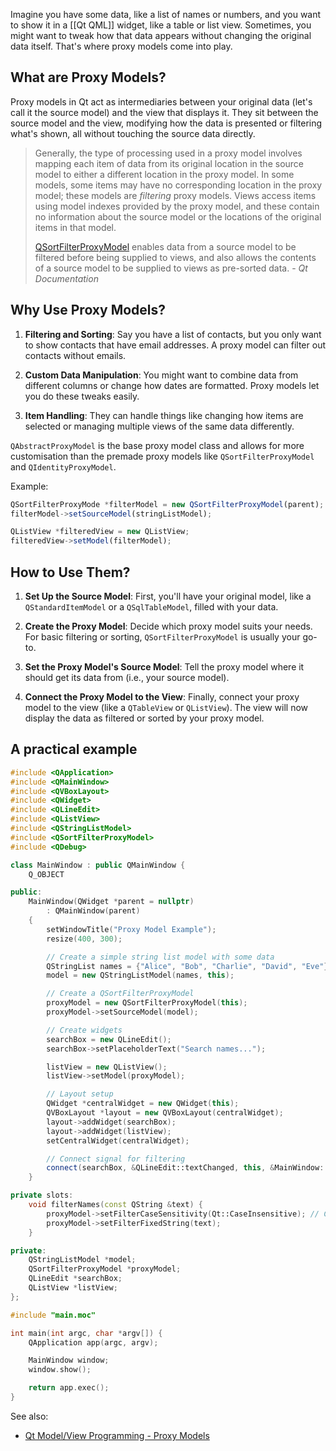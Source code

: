 Imagine you have some data, like a list of names or numbers, and you want to show it in a [[Qt QML]] widget, like a table or list view. Sometimes, you might want to tweak how that data appears without changing the original data itself. That's where proxy models come into play.

## What are Proxy Models?

Proxy models in Qt act as intermediaries between your original data (let's call it the source model) and the view that displays it. They sit between the source model and the view, modifying how the data is presented or filtering what's shown, all without touching the source data directly.

>Generally, the type of processing used in a proxy model involves mapping each item of data from its original location in the source model to either a different location in the proxy model. In some models, some items may have no corresponding location in the proxy model; these models are _filtering_ proxy models. Views access items using model indexes provided by the proxy model, and these contain no information about the source model or the locations of the original items in that model.
>
>[QSortFilterProxyModel](https://doc.qt.io/qt-6/qsortfilterproxymodel.html) enables data from a source model to be filtered before being supplied to views, and also allows the contents of a source model to be supplied to views as pre-sorted data. - *Qt Documentation*

## Why Use Proxy Models?

1. **Filtering and Sorting**: Say you have a list of contacts, but you only want to show contacts that have email addresses. A proxy model can filter out contacts without emails.

2. **Custom Data Manipulation**: You might want to combine data from different columns or change how dates are formatted. Proxy models let you do these tweaks easily.

3. **Item Handling**: They can handle things like changing how items are selected or managing multiple views of the same data differently.

`QAbstractProxyModel` is the base proxy model class and allows for more customisation than the premade proxy models like `QSortFilterProxyModel` and `QIdentityProxyModel`.

Example:
```qml
QSortFilterProxyMode *filterModel = new QSortFilterProxyModel(parent);
filterModel->setSourceModel(stringListModel);

QListView *filteredView = new QListView;
filteredView->setModel(filterModel);
```

## How to Use Them?

1. **Set Up the Source Model**: First, you'll have your original model, like a `QStandardItemModel` or a `QSqlTableModel`, filled with your data.

2. **Create the Proxy Model**: Decide which proxy model suits your needs. For basic filtering or sorting, `QSortFilterProxyModel` is usually your go-to.

3. **Set the Proxy Model's Source Model**: Tell the proxy model where it should get its data from (i.e., your source model).

4. **Connect the Proxy Model to the View**: Finally, connect your proxy model to the view (like a `QTableView` or `QListView`). The view will now display the data as filtered or sorted by your proxy model.

## A practical example

```cpp
#include <QApplication>
#include <QMainWindow>
#include <QVBoxLayout>
#include <QWidget>
#include <QLineEdit>
#include <QListView>
#include <QStringListModel>
#include <QSortFilterProxyModel>
#include <QDebug>

class MainWindow : public QMainWindow {
    Q_OBJECT

public:
    MainWindow(QWidget *parent = nullptr)
        : QMainWindow(parent)
    {
        setWindowTitle("Proxy Model Example");
        resize(400, 300);

        // Create a simple string list model with some data
        QStringList names = {"Alice", "Bob", "Charlie", "David", "Eve"};
        model = new QStringListModel(names, this);

        // Create a QSortFilterProxyModel
        proxyModel = new QSortFilterProxyModel(this);
        proxyModel->setSourceModel(model);

        // Create widgets
        searchBox = new QLineEdit();
        searchBox->setPlaceholderText("Search names...");

        listView = new QListView();
        listView->setModel(proxyModel);

        // Layout setup
        QWidget *centralWidget = new QWidget(this);
        QVBoxLayout *layout = new QVBoxLayout(centralWidget);
        layout->addWidget(searchBox);
        layout->addWidget(listView);
        setCentralWidget(centralWidget);

        // Connect signal for filtering
        connect(searchBox, &QLineEdit::textChanged, this, &MainWindow::filterNames);
    }

private slots:
    void filterNames(const QString &text) {
        proxyModel->setFilterCaseSensitivity(Qt::CaseInsensitive); // Case insensitive filter
        proxyModel->setFilterFixedString(text);
    }

private:
    QStringListModel *model;
    QSortFilterProxyModel *proxyModel;
    QLineEdit *searchBox;
    QListView *listView;
};

#include "main.moc"

int main(int argc, char *argv[]) {
    QApplication app(argc, argv);

    MainWindow window;
    window.show();

    return app.exec();
}
```


See also:
- [Qt Model/View Programming - Proxy Models](https://doc.qt.io/qt-6/model-view-programming.html#proxy-models)